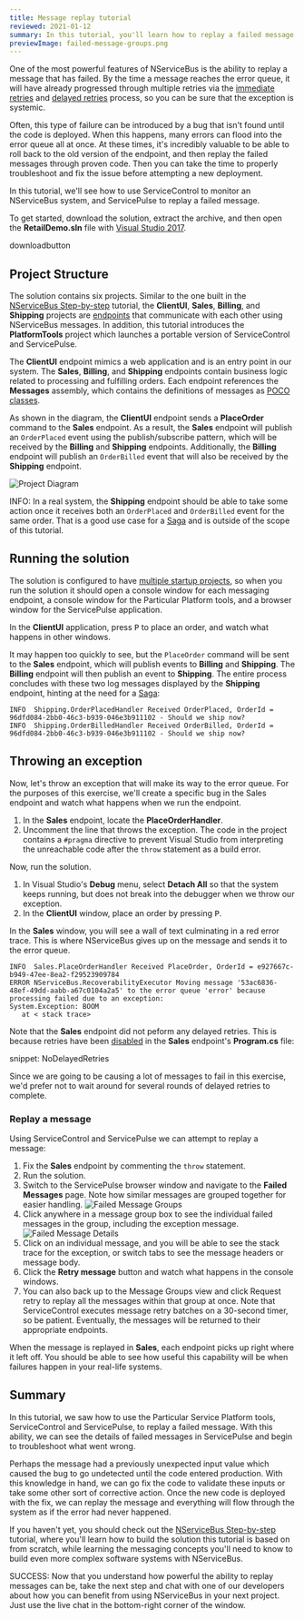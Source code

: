 ```yaml
---
title: Message replay tutorial
reviewed: 2021-01-12
summary: In this tutorial, you'll learn how to replay a failed message using the Particular Service Platform tools.
previewImage: failed-message-groups.png
---
```


One of the most powerful features of NServiceBus is the ability to replay a message that has failed. By the time a message reaches the error queue, it will have already progressed through multiple retries via the [immediate retries](/nservicebus/recoverability/#immediate-retries) and [delayed retries](/nservicebus/recoverability/#delayed-retries) process, so you can be sure that the exception is systemic.

Often, this type of failure can be introduced by a bug that isn't found until the code is deployed. When this happens, many errors can flood into the error queue all at once. At these times, it's incredibly valuable to be able to roll back to the old version of the endpoint, and then replay the failed messages through proven code. Then you can take the time to properly troubleshoot and fix the issue before attempting a new deployment.

In this tutorial, we'll see how to use ServiceControl to monitor an NServiceBus system, and ServicePulse to replay a failed message.

To get started, download the solution, extract the archive, and then open the **RetailDemo.sln** file with [Visual Studio 2017](https://www.visualstudio.com/downloads/).

downloadbutton


## Project Structure

The solution contains six projects. Similar to the one built in the [NServiceBus Step-by-step](/tutorials/nservicebus-step-by-step/) tutorial, the **ClientUI**, **Sales**, **Billing**, and **Shipping** projects are [endpoints](/nservicebus/endpoints/) that communicate with each other using NServiceBus messages. In addition, this tutorial introduces the **PlatformTools** project which launches a portable version of ServiceControl and ServicePulse.

The **ClientUI** endpoint mimics a web application and is an entry point in our system. The **Sales**, **Billing**, and **Shipping** endpoints contain business logic related to processing and fulfilling orders. Each endpoint references the **Messages** assembly, which contains the definitions of messages as [POCO classes](https://en.wikipedia.org/wiki/Plain_old_CLR_object).

As shown in the diagram, the **ClientUI** endpoint sends a **PlaceOrder** command to the **Sales** endpoint. As a result, the **Sales** endpoint will publish an `OrderPlaced` event using the publish/subscribe pattern, which will be received by the **Billing** and **Shipping** endpoints. Additionally, the **Billing** endpoint will publish an `OrderBilled` event that will also be received by the **Shipping** endpoint.

![Project Diagram](/tutorials/nservicebus-step-by-step/4-publishing-events/diagram.svg)

INFO: In a real system, the **Shipping** endpoint should be able to take some action once it receives both an `OrderPlaced` and `OrderBilled` event for the same order. That is a good use case for a [Saga](/nservicebus/sagas/) and is outside of the scope of this tutorial.

## Running the solution

The solution is configured to have [multiple startup projects](https://msdn.microsoft.com/en-us/library/ms165413.aspx), so when you run the solution it should open a console window for each messaging endpoint, a console window for the Particular Platform tools, and a browser window for the ServicePulse application.

In the **ClientUI** application, press <kbd>P</kbd> to place an order, and watch what happens in other windows.

It may happen too quickly to see, but the `PlaceOrder` command will be sent to the **Sales** endpoint, which will publish events to **Billing** and **Shipping**. The **Billing** endpoint will then publish an event to **Shipping**. The entire process concludes with these two log messages displayed by the **Shipping** endpoint, hinting at the need for a [Saga](/nservicebus/sagas/):

```
INFO  Shipping.OrderPlacedHandler Received OrderPlaced, OrderId = 96dfd084-2bb0-46c3-b939-046e3b911102 - Should we ship now?
INFO  Shipping.OrderBilledHandler Received OrderBilled, OrderId = 96dfd084-2bb0-46c3-b939-046e3b911102 - Should we ship now?
```

## Throwing an exception

Now, let's throw an exception that will make its way to the error queue. For the purposes of this exercise, we'll create a specific bug in the Sales endpoint and watch what happens when we run the endpoint.

 1. In the **Sales** endpoint, locate the **PlaceOrderHandler**.
 1. Uncomment the line that throws the exception. The code in the project contains a `#pragma` directive to prevent Visual Studio from interpreting the unreachable code after the `throw` statement as a build error.

Now, run the solution.

 1. In Visual Studio's **Debug** menu, select **Detach All** so that the system keeps running, but does not break into the debugger when we throw our exception.
 1. In the **ClientUI** window, place an order by pressing <kbd>P</kbd>.

In the **Sales** window, you will see a wall of text culminating in a red error trace. This is where NServiceBus gives up on the message and sends it to the error queue.

```
INFO  Sales.PlaceOrderHandler Received PlaceOrder, OrderId = e927667c-b949-47ee-8ea2-f29523909784
ERROR NServiceBus.RecoverabilityExecutor Moving message '53ac6836-48ef-49dd-aabb-a67c0104a2a5' to the error queue 'error' because processing failed due to an exception:
System.Exception: BOOM
   at < stack trace>
```

Note that the **Sales** endpoint did not peform any delayed retries. This is because retries have been [disabled](/nservicebus/recoverability/configure-delayed-retries.md) in the **Sales** endpoint's **Program.cs** file:

snippet: NoDelayedRetries	

Since we are going to be causing a lot of messages to fail in this exercise, we'd prefer not to wait around for several rounds of delayed retries to complete.


### Replay a message

Using ServiceControl and ServicePulse we can attempt to replay a message:

 1. Fix the **Sales** endpoint by commenting the `throw` statement.
 1. Run the solution.
 1. Switch to the ServicePulse browser window and navigate to the **Failed Messages** page. Note how similar messages are grouped together for easier handling.
    ![Failed Message Groups](failed-message-groups.png)
 1. Click anywhere in a message group box to see the individual failed messages in the group, including the exception message.
    ![Failed Message Details](failed-message-details.png)
 1. Click on an individual message, and you will be able to see the stack trace for the exception, or switch tabs to see the message headers or message body.
 1. Click the **Retry message** button and watch what happens in the console windows.
 1. You can also back up to the Message Groups view and click Request retry to replay all the messages within that group at once. Note that ServiceControl executes message retry batches on a 30-second timer, so be patient. Eventually, the messages will be returned to their appropriate endpoints.

When the message is replayed in **Sales**, each endpoint picks up right where it left off. You should be able to see how useful this capability will be when failures happen in your real-life systems.

## Summary

In this tutorial, we saw how to use the Particular Service Platform tools, ServiceControl and ServicePulse, to replay a failed message. With this ability, we can see the details of failed messages in ServicePulse and begin to troubleshoot what went wrong.

Perhaps the message had a previously unexpected input value which caused the bug to go undetected until the code entered production. With this knowledge in hand, we can go fix the code to validate these inputs or take some other sort of corrective action. Once the new code is deployed with the fix, we can replay the message and everything will flow through the system as if the error had never happened.

If you haven't yet, you should check out the [NServiceBus Step-by-step](/tutorials/nservicebus-step-by-step/) tutorial, where you'll learn how to build the solution this tutorial is based on from scratch, while learning the messaging concepts you'll need to know to build even more complex software systems with NServiceBus.

SUCCESS: Now that you understand how powerful the ability to replay messages can be, take the next step and chat with one of our developers about how you can benefit from using NServiceBus in your next project. Just use the live chat in the bottom-right corner of the window.

